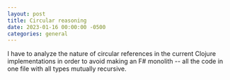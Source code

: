 ```yaml
---
layout: post
title: Circular reasoning
date: 2023-01-16 00:00:00 -0500
categories: general
---
```


I have to analyze the nature of circular references in the current Clojure implementations in order to avoid making an F# monolith -- all the code in one file with all types mutually recursive.

